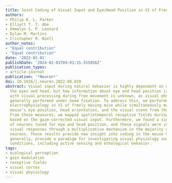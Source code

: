 ```yaml
---
title: Joint Coding of Visual Input and Eye/Head Position in V1 of Freely Moving Mice
authors:
- Philip R. L. Parker
- Elliott T. T. Abe
- Emmalyn S. P. Leonard
- Dylan M. Martins
- Cristopher M. Niell
author_notes:
- "Equal contribution"
- "Equal contribution"
date: '2022-01-01'
publishDate: '2024-02-01T04:01:15.555056Z'
publication_types:
- article-journal
publication: '*Neuron*'
doi: 10.1016/j.neuron.2022.08.029
abstract: Visual input during natural behavior is highly dependent on movements of
  the eyes and head, but how information about eye and head position is integrated
  with visual processing during free movement is unknown, as visual physiology is
  generally performed under head fixation. To address this, we performed single-unit
  electrophysiology in V1 of freely moving mice while simultaneously measuring the
  mouse's eye position, head orientation, and the visual scene from the mouse's perspective.
  From these measures, we mapped spatiotemporal receptive fields during free movement
  based on the gaze-corrected visual input. Furthermore, we found a significant fraction
  of neurons tuned for eye and head position, and these signals were integrated with
  visual responses through a multiplicative mechanism in the majority of modulated
  neurons. These results provide new insight into coding in the mouse V1 and, more
  generally, provide a paradigm for investigating visual physiology under natural
  conditions, including active sensing and ethological behavior.
tags:
- ecological perception
- gain modulation
- receptive fields
- visual cortex
- visual physiology
---
```

